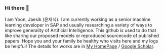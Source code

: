### Hi there 👋

I am Yoon, Jaesik (윤재식). I am currently working as a senior machine learning developer in SAP and usually researching a variety of ways to improve generality of Artificial Intelligence. This github is used to do that like sharing our proposed models or reproduced sourcecode of published papers. Hope you and your family be healthy who visits here and my logs be helpful! The details for works are in [My HomePage](https://jaesikyoon.com) / [Google Scholar](https://scholar.google.com/citations?user=qboyyIAAAAAJ).
  
<!--
**jsikyoon/jsikyoon** is a ✨ _special_ ✨ repository because its `README.md` (this file) appears on your GitHub profile.

Here are some ideas to get you started:

- 🔭 I’m currently working on ...
- 🌱 I’m currently learning ...
- 👯 I’m looking to collaborate on ...
- 🤔 I’m looking for help with ...
- 💬 Ask me about ...
- 📫 How to reach me: ...
- 😄 Pronouns: ...
- ⚡ Fun fact: ...
-->
